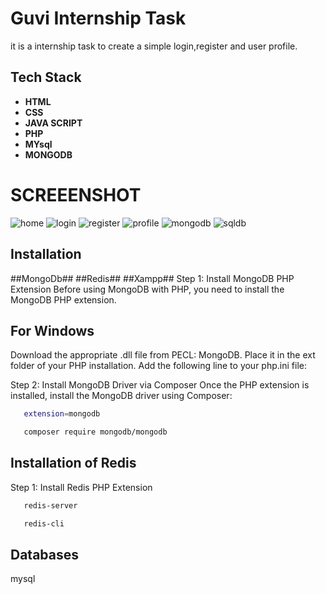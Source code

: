 # Guvi Internship Task

it is a internship task to create a simple login,register and user profile.
## Tech Stack
- **HTML**
- **CSS** 
- **JAVA SCRIPT**
- **PHP**
- **MYsql**
- **MONGODB**
# SCREEENSHOT

![home](https://github.com/user-attachments/assets/ecfe1095-bcbe-4ae0-b2cb-31e7cb24dba5)
![login](https://github.com/user-attachments/assets/f20828fc-9a4d-4465-b094-c6e9df4cc5f3)
![register](https://github.com/user-attachments/assets/0b1355d0-1ed3-405c-9a72-5961292578d4)
![profile](https://github.com/user-attachments/assets/0b773931-da74-47db-9a58-1d7430c33eb3)
![mongodb](https://github.com/user-attachments/assets/12cc3fe3-c0da-4af2-a9e0-cd49634eedf3)
![sqldb](https://github.com/user-attachments/assets/fa79c1f0-5c7b-4a33-9b94-2cd99d99a626)
## Installation
 ##MongoDb##
 ##Redis##
 ##Xampp##
Step 1: Install MongoDB PHP Extension
Before using MongoDB with PHP, you need to install the MongoDB PHP extension.

## For Windows
Download the appropriate .dll file from PECL: MongoDB.
Place it in the ext folder of your PHP installation.
Add the following line to your php.ini file:

Step 2: Install MongoDB Driver via Composer
Once the PHP extension is installed, install the MongoDB driver using Composer:
```bash
   extension=mongodb
```
```bash
   composer require mongodb/mongodb
```
## Installation of Redis
Step 1: Install Redis PHP Extension

```bash
   redis-server
```
```bash
   redis-cli
```
## Databases
mysql



